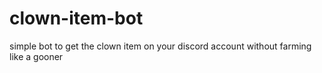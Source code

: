 # clown-item-bot
simple bot to get the clown item on your discord account without farming like a gooner
